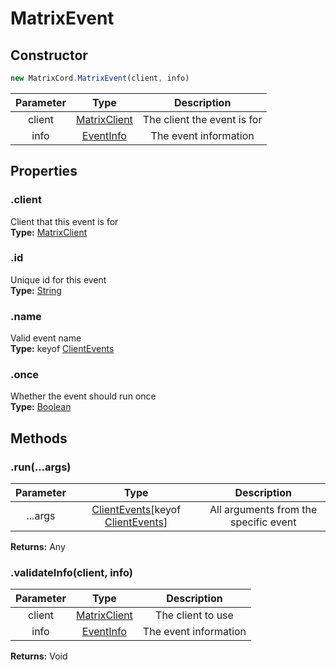 # MatrixEvent

## Constructor
```js
new MatrixCord.MatrixEvent(client, info)
```

| Parameter | Type                            | Description                 |
|:---------:|:-------------------------------:|:---------------------------:|
| client    | [MatrixClient](./MatrixClient)  | The client the event is for |
| info      | [EventInfo](../types/EventInfo) | The event information       |

## Properties

### .client <Badge text="READONLY" type="readonly"/>
Client that this event is for\
**Type:** [MatrixClient](./MatrixClient)

### .id
Unique id for this event\
**Type:** [String](@external_string)

### .name
Valid event name\
**Type:** keyof [ClientEvents](@external_ClientEvents)

### .once
Whether the event should run once\
**Type:** [Boolean](@external_boolean)

## Methods

### .run(...args) <Badge text="ABSTRACT" type="abstract"/>
| Parameter | Type                                                                                  | Description                           |
|:---------:|:-------------------------------------------------------------------------------------:|:-------------------------------------:|
| ...args   | [ClientEvents](@external_ClientEvents)[keyof [ClientEvents](@external_ClientEvents)]  | All arguments from the specific event |
**Returns:** Any

### .validateInfo(client, info) <Badge text="STATIC" type="static"/>
| Parameter | Type                            | Description           |
|:---------:|:-------------------------------:|:---------------------:|
| client    | [MatrixClient](./MatrixClient)  | The client to use     |
| info      | [EventInfo](../types/EventInfo) | The event information |
**Returns:** Void